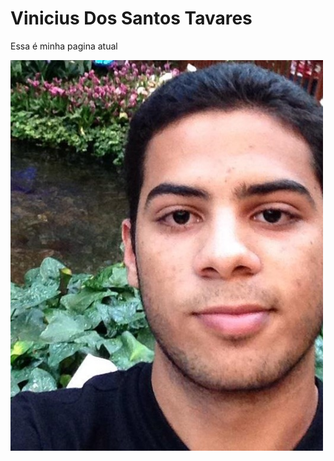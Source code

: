 
<html>
  <head>
    <title>Vinicius Tavares</title>
  </head>
  <body>
    <h1>
      Vinicius Dos Santos Tavares
    </h1>
    <p>Essa é minha pagina atual</p>
    <a href=" http://lattes.cnpq.br/9894478796922587">
    <img src="eu.jpg" alt="Italian Trulli">
    </a>
    
    
  </body>
</html>
